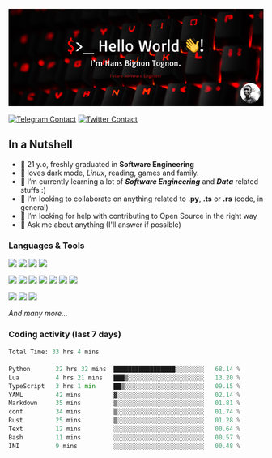 ![Cover](assets/gh-readme-cover.png)

[![Telegram Contact](https://img.shields.io/badge/Telegram-%230088CC.svg?style=for-the-badge&logo=telegram&logoColor=white)](https://t.me/hanstobi) [![Twitter Contact](https://img.shields.io/badge/Twitter-%2308A0E9.svg?style=for-the-badge&logo=twitter&logoColor=white)](https://twitter.com/_tobihans)

## In a Nutshell
- 👤 21 y.o, freshly graduated in **Software Engineering**
- 🖤 loves dark mode, *Linux*, reading, games and family.
- 🌱 I’m currently learning a lot of ***Software Engineering*** and ***Data*** related stuffs :)
- 👯 I’m looking to collaborate on anything related to **.py**, **.ts** or **.rs** (code, in general)
- 🤔 I’m looking for help with contributing to Open Source in the right way
- 💬 Ask me about anything (I'll answer if possible)

### Languages & Tools
![](https://img.shields.io/badge/Linux-%23eab30f.svg?style=for-the-badge&logo=linux&logoColor=black) ![](https://img.shields.io/badge/Git-%23e54a2f.svg?style=for-the-badge&logo=git&logoColor=white) ![](https://img.shields.io/badge/Github-%231a1d21.svg?style=for-the-badge&logo=github&logoColor=white) ![](https://img.shields.io/badge/Docker-%230394f0.svg?style=for-the-badge&logo=docker&logoColor=white)

![](https://img.shields.io/badge/C-%231a1d21.svg?style=for-the-badge&logo=C&logoColor=white) ![](https://img.shields.io/badge/TypeScript-%230074c2.svg?style=for-the-badge&logo=typescript&logoColor=white) ![](https://img.shields.io/badge/Python-%23f0c540.svg?style=for-the-badge&logo=python) ![](https://img.shields.io/badge/Rust-%23ea4800.svg?style=for-the-badge&logo=rust) ![](https://img.shields.io/badge/Php-%237175aa.svg?style=for-the-badge&logo=php&logoColor=white) ![](https://img.shields.io/badge/HTML-%23d84924.svg?style=for-the-badge&logo=html5&logoColor=white) ![](https://img.shields.io/badge/Scss-%23c45f92.svg?style=for-the-badge&logo=sass&logoColor=white)

![](https://img.shields.io/badge/Vue-%23314559.svg?style=for-the-badge&logo=vue.js) ![](https://img.shields.io/badge/Laravel-%23e54a2f.svg?style=for-the-badge&logo=laravel&logoColor=white) ![](https://img.shields.io/badge/Adonis-%235a45ff.svg?style=for-the-badge&logo=adonisjs)

*And many more...*

### Coding activity (last 7 days)
<!--START_SECTION:waka-->

```python
Total Time: 33 hrs 4 mins

Python       22 hrs 32 mins  █████████████████░░░░░░░░   68.14 %
Lua          4 hrs 21 mins   ███▒░░░░░░░░░░░░░░░░░░░░░   13.20 %
TypeScript   3 hrs 1 min     ██▒░░░░░░░░░░░░░░░░░░░░░░   09.15 %
YAML         42 mins         ▓░░░░░░░░░░░░░░░░░░░░░░░░   02.14 %
Markdown     35 mins         ▒░░░░░░░░░░░░░░░░░░░░░░░░   01.81 %
conf         34 mins         ▒░░░░░░░░░░░░░░░░░░░░░░░░   01.74 %
Rust         25 mins         ▒░░░░░░░░░░░░░░░░░░░░░░░░   01.28 %
Text         12 mins         ░░░░░░░░░░░░░░░░░░░░░░░░░   00.64 %
Bash         11 mins         ░░░░░░░░░░░░░░░░░░░░░░░░░   00.57 %
INI          9 mins          ░░░░░░░░░░░░░░░░░░░░░░░░░   00.48 %
```

<!--END_SECTION:waka-->
